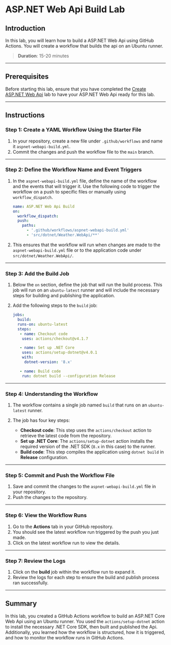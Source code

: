 # ASP.NET Web Api Build Lab

## Introduction

In this lab, you will learn how to build a ASP.NET Web Api using GitHub Actions. You will create a workflow that builds the api on an Ubuntu runner.

> **Duration**: 15-20 minutes

---

## Prerequisites

Before starting this lab, ensure that you have completed the [Create ASP.NET Web Api](../create-aspnet-webapi.md) lab to have your ASP.NET Web Api ready for this lab.

---

## Instructions

### Step 1: Create a YAML Workflow Using the Starter File

1. In your repository, create a new file under `.github/workflows` and name it `aspnet-webapi-build.yml`.
2. Commit the changes and push the workflow file to the `main` branch.

---

### Step 2: Define the Workflow Name and Event Triggers

1. In the `aspnet-webapi-build.yml` file, define the name of the workflow and the events that will trigger it. Use the following code to trigger the workflow on a push to specific files or manually using `workflow_dispatch`.

   ```yaml
   name: ASP.NET Web Api Build
   on:
     workflow_dispatch:
     push:
       paths:
         - '.github/workflows/aspnet-webapi-build.yml'
         - 'src/dotnet/Weather.WebApi/**'
   ```

2. This ensures that the workflow will run when changes are made to the `aspnet-webapi-build.yml` file or to the application code under `src/dotnet/Weather.WebApi/`.

---

### Step 3: Add the Build Job

1. Below the `on` section, define the job that will run the build process. This job will run on an `ubuntu-latest` runner and will include the necessary steps for building and publishing the application.
2. Add the following steps to the `build` job:

   ```yaml
   jobs:
     build:
     runs-on: ubuntu-latest
     steps:
      - name: Checkout code
       uses: actions/checkout@v4.1.7

      - name: Set up .NET Core
       uses: actions/setup-dotnet@v4.0.1
       with:
        dotnet-version: '8.x'

      - name: Build code
       run: dotnet build --configuration Release
   ```

---

### Step 4: Understanding the Workflow

1. The workflow contains a single job named `build` that runs on an `ubuntu-latest` runner.

2. The job has four key steps:
   - **Checkout code**: This step uses the `actions/checkout` action to retrieve the latest code from the repository.
   - **Set up .NET Core**: The `actions/setup-dotnet` action installs the required version of the .NET SDK (`8.x` in this case) to the runner.
   - **Build code**: This step compiles the application using `dotnet build` in **Release** configuration.

---

### Step 5: Commit and Push the Workflow File

1. Save and commit the changes to the `aspnet-webapi-build.yml` file in your repository.
2. Push the changes to the repository.

---

### Step 6: View the Workflow Runs

1. Go to the **Actions** tab in your GitHub repository.
2. You should see the latest workflow run triggered by the push you just made.
3. Click on the latest workflow run to view the details.

---

### Step 7: Review the Logs

1. Click on the **build** job within the workflow run to expand it.
2. Review the logs for each step to ensure the build and publish process ran successfully.

---

## Summary

In this lab, you created a GitHub Actions workflow to build an ASP.NET Core Web Api using an Ubuntu runner. You used the `actions/setup-dotnet` action to install the necessary .NET Core SDK, then built and published the Api. Additionally, you learned how the workflow is structured, how it is triggered, and how to monitor the workflow runs in GitHub Actions.
